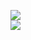 [![](https://img.shields.io/badge/Made%20With-Github%20Spray-lightgrey.svg?style=for-the-badge&logo=github)](https://github.com/Annihil/github-spray#5686)  
[![](https://i.imgur.com/2DrTn0Z.gif)](https://github.com/Annihil/github-spray)